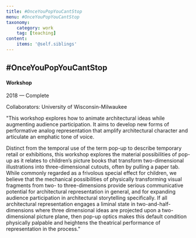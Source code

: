 ```yaml
---
title: #OnceYouPopYouCantStop
menu: #OnceYouPopYouCantStop
taxonomy:
    category: work
    tag: [teaching]
content:
	items: '@self.siblings'
---
```


## #OnceYouPopYouCantStop
#### Workshop

<span class="textcolor">2018 — Complete</span>

Collaborators: University of Wisconsin-Milwaukee

"This workshop explores how to animate architectural ideas while augmenting audience participation. It aims to develop new forms of performative analog representation that amplify architectural character and articulate an emphatic tone of voice. 

Distinct from the temporal use of the term pop-up to describe temporary retail or exhibitions, this workshop explores the material possibilities of pop-up as it relates to children’s picture books that transform two-dimensional illustrations into three-dimensional cutouts, often by pulling a paper tab. While commonly regarded as a frivolous special effect for children, we believe that the mechanical possibilities of physically transforming visual fragments from two- to three-dimensions provide serious communicative potential for architectural representation in general, and for expanding audience participation in architectural storytelling specifically. If all architectural representation engages a liminal state in two-and-half-dimensions where three dimensional ideas are projected upon a two-dimensional picture plane, then pop-up optics makes this default condition physically palpable and heightens the theatrical performance of representation in the process."
 
